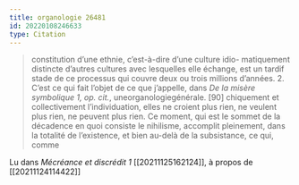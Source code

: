 ```yaml
---
title: organologie 26481
id: 20220108246633
type: Citation
---
```


> constitution d’une ethnie, c’est-à-dire d’une culture idio- matiquement distincte d’autres cultures avec lesquelles elle échange, est un tardif stade de ce processus qui couvre deux ou trois millions d’années. 2. C’est ce qui fait l’objet de ce que j’appelle, dans *De la misère symbolique 1, op. cit.*, uneorganologiegénérale. [90] chiquement et collectivement l’individuation, elles ne croient plus rien, ne veulent plus rien, ne peuvent plus rien. Ce moment, qui est le sommet de la décadence en quoi consiste le nihilisme, accomplit pleinement, dans la totalité de l’existence, et bien au-delà de la subsistance, ce qui, comme

Lu dans *Mécréance et discrédit 1* [[20211125162124]], à propos de [[20211124114422]]